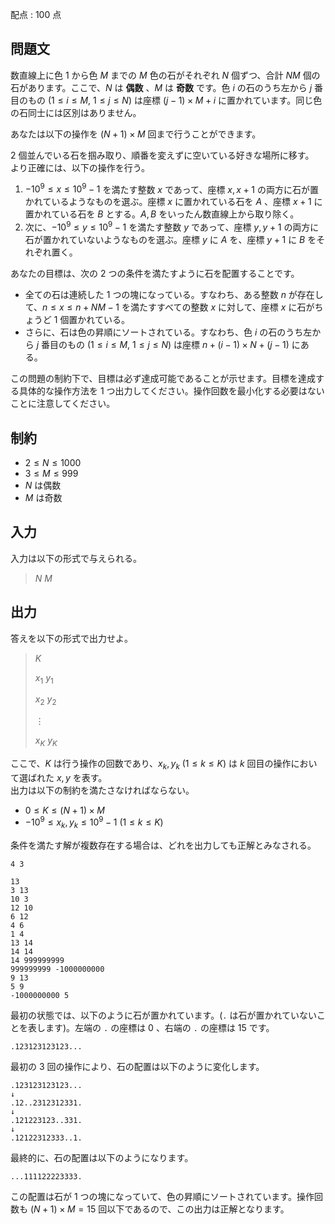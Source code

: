 配点 : $100$ 点

## 問題文

数直線上に色 $1$ から色 $M$ までの $M$ 色の石がそれぞれ $N$ 個ずつ、合計 $NM$ 個の石があります。ここで、$N$ は **偶数** 、$M$ は **奇数** です。色 $i$ の石のうち左から $j$ 番目のもの $(1 \leq i \leq M,\ 1 \leq j \leq N)$ は座標 $(j-1) \times M + i$ に置かれています。同じ色の石同士には区別はありません。

あなたは以下の操作を $(N+1)\times M$ 回まで行うことができます。

$2$ 個並んでいる石を掴み取り、順番を変えずに空いている好きな場所に移す。<br>
より正確には、以下の操作を行う。

1. $-10^9 \leq x \leq 10^9-1$ を満たす整数 $x$ であって、座標 $x,x+1$ の両方に石が置かれているようなものを選ぶ。座標 $x$ に置かれている石を $A$ 、座標 $x+1$ に置かれている石を $B$ とする。$A,B$ をいったん数直線上から取り除く。
2. 次に、$-10^9 \leq y \leq 10^9-1$ を満たす整数 $y$ であって、座標 $y,y+1$ の両方に石が置かれていないようなものを選ぶ。座標 $y$ に $A$ を、座標 $y+1$ に $B$ をそれぞれ置く。

あなたの目標は、次の $2$ つの条件を満たすように石を配置することです。

- 全ての石は連続した $1$ つの塊になっている。すなわち、ある整数 $n$ が存在して、$n \le x \le n+NM-1$ を満たすすべての整数 $x$ に対して、座標 $x$ に石がちょうど $1$ 個置かれている。
- さらに、石は色の昇順にソートされている。すなわち、色 $i$ の石のうち左から $j$ 番目のもの $(1 \leq i \leq M,\ 1 \leq j \leq N)$ は座標 $n + (i-1) \times N + (j-1)$ にある。

この問題の制約下で、目標は必ず達成可能であることが示せます。目標を達成する具体的な操作方法を $1$ つ出力してください。操作回数を最小化する必要はないことに注意してください。

## 制約

- $2 \le N \le 1000$
- $3 \le M \le 999$
- $N$ は偶数
- $M$ は奇数

## 入力

入力は以下の形式で与えられる。

> $N$ $M$

## 出力

答えを以下の形式で出力せよ。

> $K$
> 
> $x_1$ $y_1$
> 
> $x_2$ $y_2$
> 
> $\vdots$
> 
> $x_K$ $y_K$

ここで、$K$ は行う操作の回数であり、$x_k, y_k\ (1 \leq k \leq K)$ は $k$ 回目の操作において選ばれた $x,y$ を表す。<br>
出力は以下の制約を満たさなければならない。

- $0 \le K \le (N+1) \times M$
- $-10^9 \le x_k,y_k \le 10^9-1\ (1 \leq k \leq K)$

条件を満たす解が複数存在する場合は、どれを出力しても正解とみなされる。

```input1
4 3
```

```output1
13
3 13
10 3
12 10
6 12
4 6
1 4
13 14
14 14
14 999999999
999999999 -1000000000
9 13
5 9
-1000000000 5
```

最初の状態では、以下のように石が置かれています。(`.` は石が置かれていないことを表します)。左端の `.` の座標は $0$ 、右端の `.` の座標は $15$ です。

```output1
.123123123123...
```

最初の $3$ 回の操作により、石の配置は以下のように変化します。

```output1
.123123123123...
↓
.12..2312312331.
↓
.121223123..331.
↓
.12122312333..1.
```

最終的に、石の配置は以下のようになります。

```output1
...111122223333.
```

この配置は石が $1$ つの塊になっていて、色の昇順にソートされています。操作回数も $(N + 1) \times M = 15$ 回以下であるので、この出力は正解となります。